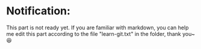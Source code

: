 # Notification:
This part is not ready yet. If you are familiar with markdown, you can help me  edit this part according to the file "learn-git.txt" in the folder, thank you~:satisfied:

